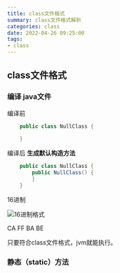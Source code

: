 ```yaml
---
title: class文件格式
summary: class文件格式解析
categories: class
date: 2022-04-26 09:25:00
tags:
- class
---
```


## class文件格式
### 编译 java文件

编译前
```java
    public class NullClass {
    
    }
```
编译后  **生成默认构造方法**
```java
    public class NullClass {
        public NullClass() {
        }
    }
```


16进制

![16进制格式](https://isblog.oss-cn-guangzhou.aliyuncs.com/classHEX.png)


CA FF BA BE 


只要符合class文件格式，jvm就能执行。


### 静态（static）方法















